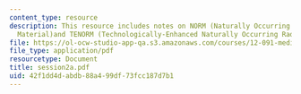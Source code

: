 ```yaml
---
content_type: resource
description: This resource includes notes on NORM (Naturally Occurring Radioactive
  Material)and TENORM (Technologically-Enhanced Naturally Occurring Radioactive Material).
file: https://ol-ocw-studio-app-qa.s3.amazonaws.com/courses/12-091-medical-geology-geochemistry-an-exposure-january-iap-2006/42f1dd4dabdb88a499df73fcc187d7b1_session2a.pdf
file_type: application/pdf
resourcetype: Document
title: session2a.pdf
uid: 42f1dd4d-abdb-88a4-99df-73fcc187d7b1
---
```

